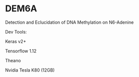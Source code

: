 # DEM6A

Detection and Eclucidation of DNA Methylation on N6-Adenine

Dev Tools:

Keras v2+

Tensorflow 1.12

Theano 

Nvidia Tesla K80 (12GB)


